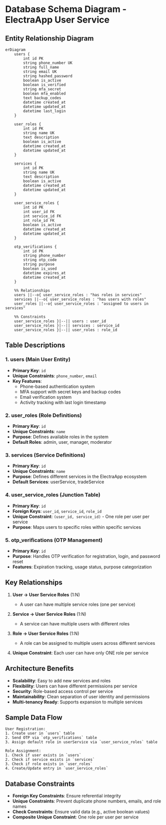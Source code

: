 # Database Schema Diagram - ElectraApp User Service

## Entity Relationship Diagram

```mermaid
erDiagram
    users {
        int id PK
        string phone_number UK
        string full_name
        string email UK
        string hashed_password
        boolean is_active
        boolean is_verified
        string mfa_secret
        boolean mfa_enabled
        text backup_codes
        datetime created_at
        datetime updated_at
        datetime last_login
    }

    user_roles {
        int id PK
        string name UK
        text description
        boolean is_active
        datetime created_at
        datetime updated_at
    }

    services {
        int id PK
        string name UK
        text description
        boolean is_active
        datetime created_at
        datetime updated_at
    }

    user_service_roles {
        int id PK
        int user_id FK
        int service_id FK
        int role_id FK
        boolean is_active
        datetime created_at
        datetime updated_at
    }

    otp_verifications {
        int id PK
        string phone_number
        string otp_code
        string purpose
        boolean is_used
        datetime expires_at
        datetime created_at
    }

    %% Relationships
    users ||--o{ user_service_roles : "has roles in services"
    services ||--o{ user_service_roles : "has users with roles"
    user_roles ||--o{ user_service_roles : "assigned to users in services"

    %% Constraints
    user_service_roles }|--|| users : user_id
    user_service_roles }|--|| services : service_id
    user_service_roles }|--|| user_roles : role_id
```

## Table Descriptions

### 1. **users** (Main User Entity)
- **Primary Key**: `id`
- **Unique Constraints**: `phone_number`, `email`
- **Key Features**:
  - Phone-based authentication system
  - MFA support with secret keys and backup codes
  - Email verification system
  - Activity tracking with last login timestamp

### 2. **user_roles** (Role Definitions)
- **Primary Key**: `id`
- **Unique Constraints**: `name`
- **Purpose**: Defines available roles in the system
- **Default Roles**: admin, user, manager, moderator

### 3. **services** (Service Definitions)
- **Primary Key**: `id`
- **Unique Constraints**: `name`
- **Purpose**: Defines different services in the ElectraApp ecosystem
- **Default Services**: userService, tradeService

### 4. **user_service_roles** (Junction Table)
- **Primary Key**: `id`
- **Foreign Keys**: `user_id`, `service_id`, `role_id`
- **Unique Constraint**: `(user_id, service_id)` - One role per user per service
- **Purpose**: Maps users to specific roles within specific services

### 5. **otp_verifications** (OTP Management)
- **Primary Key**: `id`
- **Purpose**: Handles OTP verification for registration, login, and password reset
- **Features**: Expiration tracking, usage status, purpose categorization

## Key Relationships

1. **User → User Service Roles** (1:N)
   - A user can have multiple service roles (one per service)

2. **Service → User Service Roles** (1:N)
   - A service can have multiple users with different roles

3. **Role → User Service Roles** (1:N)
   - A role can be assigned to multiple users across different services

4. **Unique Constraint**: Each user can have only ONE role per service

## Architecture Benefits

- **Scalability**: Easy to add new services and roles
- **Flexibility**: Users can have different permissions per service
- **Security**: Role-based access control per service
- **Maintainability**: Clean separation of user identity and permissions
- **Multi-tenancy Ready**: Supports expansion to multiple services

## Sample Data Flow

```
User Registration:
1. Create user in `users` table
2. Send OTP via `otp_verifications` table
3. Assign default role in userService via `user_service_roles` table

Role Assignment:
1. Check if user exists in `users`
2. Check if service exists in `services`
3. Check if role exists in `user_roles`
4. Create/Update entry in `user_service_roles`
```

## Database Constraints

- **Foreign Key Constraints**: Ensure referential integrity
- **Unique Constraints**: Prevent duplicate phone numbers, emails, and role names
- **Check Constraints**: Ensure valid data (e.g., active boolean values)
- **Composite Unique Constraint**: One role per user per service